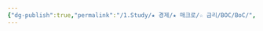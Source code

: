```yaml
---
{"dg-publish":true,"permalink":"/1.Study/★ 경제/★ 매크로/☆ 금리/BOC/BoC/","created":"2024-12-12T10:52:15.708+09:00","updated":"2025-06-03T20:07:19.797+09:00"}
---
```


